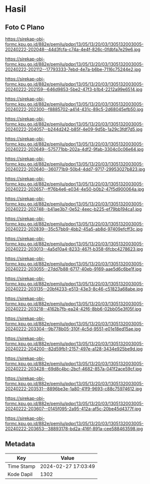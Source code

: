 # Hasil

## Foto C Plano

https://sirekap-obj-formc.kpu.go.id/882e/pemilu/pdpr/13/05/13/20/03/1305132003005-20240222-202048--44d3fcfa-c74a-4e4f-826c-0fdbfa7e29e6.jpg

https://sirekap-obj-formc.kpu.go.id/882e/pemilu/pdpr/13/05/13/20/03/1305132003005-20240222-202112--17793333-7ebd-4e7a-b6be-7116c75244e2.jpg

https://sirekap-obj-formc.kpu.go.id/882e/pemilu/pdpr/13/05/13/20/03/1305132003005-20240222-202159--646d9853-5be2-47f3-b1b4-2212a99e6514.jpg

https://sirekap-obj-formc.kpu.go.id/882e/pemilu/pdpr/13/05/13/20/03/1305132003005-20240222-202300--f8885702-a414-431c-89c5-2d68045efb50.jpg

https://sirekap-obj-formc.kpu.go.id/882e/pemilu/pdpr/13/05/13/20/03/1305132003005-20240222-204057--b244d242-b85f-4e09-9d5b-1a29c3fdf7d5.jpg

https://sirekap-obj-formc.kpu.go.id/882e/pemilu/pdpr/13/05/13/20/03/1305132003005-20240222-202649--575771bb-202a-4df2-9fab-3304c0c06e64.jpg

https://sirekap-obj-formc.kpu.go.id/882e/pemilu/pdpr/13/05/13/20/03/1305132003005-20240222-202640--360771b9-50b4-4dd7-9717-29953027b823.jpg

https://sirekap-obj-formc.kpu.go.id/882e/pemilu/pdpr/13/05/13/20/03/1305132003005-20240222-202657--ff76b4e6-e034-4e50-b0b2-47f5d900064a.jpg

https://sirekap-obj-formc.kpu.go.id/882e/pemilu/pdpr/13/05/13/20/03/1305132003005-20240222-202748--b41ae3b7-0e52-4eec-b225-ef79bb194ca1.jpg

https://sirekap-obj-formc.kpu.go.id/882e/pemilu/pdpr/13/05/13/20/03/1305132003005-20240222-202839--35c57bb9-4bb2-45a5-ab8d-97409efcff3c.jpg

https://sirekap-obj-formc.kpu.go.id/882e/pemilu/pdpr/13/05/13/20/03/1305132003005-20240222-203013--4a5d10a4-8233-467f-b358-6fcbc4278623.jpg

https://sirekap-obj-formc.kpu.go.id/882e/pemilu/pdpr/13/05/13/20/03/1305132003005-20240222-203055--27dd7b88-6717-40eb-9169-aae5d6c6be1f.jpg

https://sirekap-obj-formc.kpu.go.id/882e/pemilu/pdpr/13/05/13/20/03/1305132003005-20240222-203135--20bf4233-e513-43e3-8c46-c51823a68abe.jpg

https://sirekap-obj-formc.kpu.go.id/882e/pemilu/pdpr/13/05/13/20/03/1305132003005-20240222-203218--4162b7fb-ea24-42f6-8bb6-02bb05e3f05f.jpg

https://sirekap-obj-formc.kpu.go.id/882e/pemilu/pdpr/13/05/13/20/03/1305132003005-20240222-203304--9b778b05-310f-4c5d-9551-e01e18ed15ae.jpg

https://sirekap-obj-formc.kpu.go.id/882e/pemilu/pdpr/13/05/13/20/03/1305132003005-20240222-204200--82d59fb1-2157-497e-a128-3434e925be9d.jpg

https://sirekap-obj-formc.kpu.go.id/882e/pemilu/pdpr/13/05/13/20/03/1305132003005-20240222-203428--69d8c4bc-2bcf-4682-857a-041f2ace59cf.jpg

https://sirekap-obj-formc.kpu.go.id/882e/pemilu/pdpr/13/05/13/20/03/1305132003005-20240222-203531--8896be3e-1a80-41f9-9693-c88c75974612.jpg

https://sirekap-obj-formc.kpu.go.id/882e/pemilu/pdpr/13/05/13/20/03/1305132003005-20240222-203607--0145f095-2a95-412a-af5c-20be45d4377f.jpg

https://sirekap-obj-formc.kpu.go.id/882e/pemilu/pdpr/13/05/13/20/03/1305132003005-20240222-203653--38893178-bd2a-416f-891a-cee588463598.jpg


## Metadata

| Key        | Value               |
| ---------- | ------------------- |
| Time Stamp | 2024-02-27 17:03:49 |
| Kode Dapil | 1302                |



